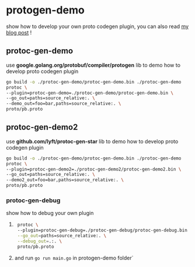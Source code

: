 # protogen-demo

show how to develop your own proto codegen plugin, you can also read [my blog post](https://blog.kennycoder.io/2022/07/09/Protobuf-%E5%A6%82%E4%BD%95%E9%96%8B%E7%99%BC-codegen-plugin/) !

## protoc-gen-demo

use **google.golang.org/protobuf/compiler/protogen** lib to demo how to develop proto codegen plugin

```bash
go build -o ./protoc-gen-demo/protoc-gen-demo.bin ./protoc-gen-demo
protoc \
--plugin=protoc-gen-demo=./protoc-gen-demo/protoc-gen-demo.bin \
--go_out=paths=source_relative:. \
--demo_out=foo=bar,paths=source_relative:. \
proto/pb.proto
```

## protoc-gen-demo2

use **github.com/lyft/protoc-gen-star** lib to demo how to develop proto codegen plugin

```bash
go build -o ./protoc-gen-demo/protoc-gen-demo.bin ./protoc-gen-demo
protoc \
--plugin=protoc-gen-demo2=./protoc-gen-demo2/protoc-gen-demo2.bin \
--go_out=paths=source_relative:. \
--demo2_out=foo=bar,paths=source_relative:. \
proto/pb.proto
```

### protoc-gen-debug

show how to debug your own plugin

1. ```bash
    protoc \                                                                                 
    --plugin=protoc-gen-debug=./protoc-gen-debug/protoc-gen-debug.bin \
    --go_out=paths=source_relative:. \
    --debug_out=.:. \                    
    proto/pb.proto
    ```
2. and run `go run main.go` in protogen-demo folder`
